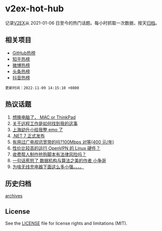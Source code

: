 # v2ex-hot-hub

 记录[V2EX](https://www.v2ex.com/)从 2021-01-06 日至今的热门话题。每小时抓取一次数据，按天[归档](archives)。
 
 ## 相关项目

- [GitHub热榜](https://github.com/lonnyzhang423/github-hot-hub)
- [知乎热榜](https://github.com/lonnyzhang423/zhihu-hot-hub)
- [微博热榜](https://github.com/lonnyzhang423/weibo-hot-hub)
- [头条热榜](https://github.com/lonnyzhang423/toutiao-hot-hub)
- [抖音热榜](https://github.com/lonnyzhang423/douyin-hot-hub)


 `更新时间：2022-11-09 14:15:10 +0800`

## 热议话题

1. [想换电脑了， MAC or ThinkPad](https://www.v2ex.com/t/893577)
1. [关于远程工作是如何找到我的这事](https://www.v2ex.com/t/893707)
1. [上海幼升小给我整 emo 了](https://www.v2ex.com/t/893702)
1. [.NET 7 正式发布](https://www.v2ex.com/t/893739)
1. [有用过广电视讯宽带的吗?100Mbps 对等(400 元/年)](https://www.v2ex.com/t/893632)
1. [性价比较高的运行 OpenVPN 的 Linux 硬件？](https://www.v2ex.com/t/893605)
1. [收费帮人制作抢购脚本有法律风险吗？](https://www.v2ex.com/t/893724)
1. [一句话惹怒了 数据机构与算法之美的作者 小争哥](https://www.v2ex.com/t/893803)
1. [为啥无线充电器下面这么多小强。。。。](https://www.v2ex.com/t/893752)

## 历史归档

[archives](archives)

## License

See the [LICENSE](LICENSE) file for license rights and limitations (MIT).
